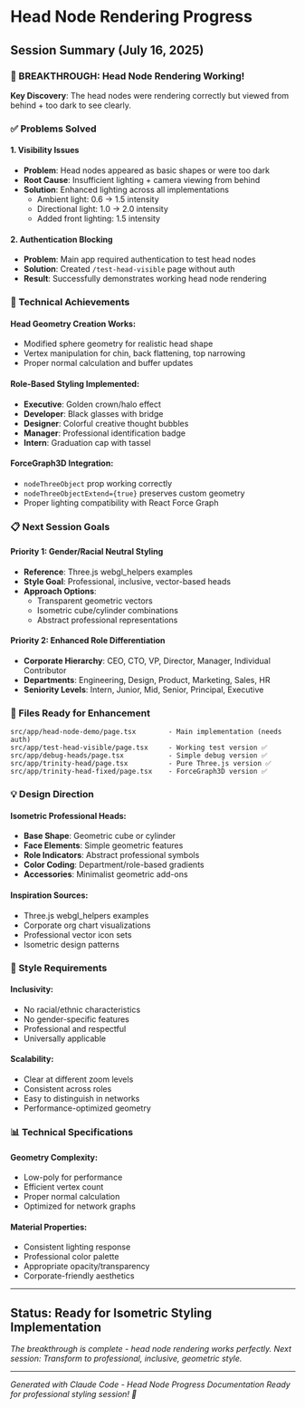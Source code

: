 # Head Node Rendering Progress

## Session Summary (July 16, 2025)

### 🎯 BREAKTHROUGH: Head Node Rendering Working!

**Key Discovery**: The head nodes were rendering correctly but viewed from behind + too dark to see clearly.

### ✅ Problems Solved

#### 1. **Visibility Issues**
- **Problem**: Head nodes appeared as basic shapes or were too dark
- **Root Cause**: Insufficient lighting + camera viewing from behind
- **Solution**: Enhanced lighting across all implementations
  - Ambient light: 0.6 → 1.5 intensity
  - Directional light: 1.0 → 2.0 intensity
  - Added front lighting: 1.5 intensity

#### 2. **Authentication Blocking**
- **Problem**: Main app required authentication to test head nodes
- **Solution**: Created `/test-head-visible` page without auth
- **Result**: Successfully demonstrates working head node rendering

### 🚀 Technical Achievements

#### **Head Geometry Creation Works**:
- Modified sphere geometry for realistic head shape
- Vertex manipulation for chin, back flattening, top narrowing
- Proper normal calculation and buffer updates

#### **Role-Based Styling Implemented**:
- **Executive**: Golden crown/halo effect
- **Developer**: Black glasses with bridge
- **Designer**: Colorful creative thought bubbles  
- **Manager**: Professional identification badge
- **Intern**: Graduation cap with tassel

#### **ForceGraph3D Integration**:
- `nodeThreeObject` prop working correctly
- `nodeThreeObjectExtend={true}` preserves custom geometry
- Proper lighting compatibility with React Force Graph

### 📋 Next Session Goals

#### **Priority 1: Gender/Racial Neutral Styling**
- **Reference**: Three.js webgl_helpers examples
- **Style Goal**: Professional, inclusive, vector-based heads
- **Approach Options**:
  - Transparent geometric vectors
  - Isometric cube/cylinder combinations
  - Abstract professional representations

#### **Priority 2: Enhanced Role Differentiation**
- **Corporate Hierarchy**: CEO, CTO, VP, Director, Manager, Individual Contributor
- **Departments**: Engineering, Design, Product, Marketing, Sales, HR
- **Seniority Levels**: Intern, Junior, Mid, Senior, Principal, Executive

### 🔧 Files Ready for Enhancement

```
src/app/head-node-demo/page.tsx        - Main implementation (needs auth)
src/app/test-head-visible/page.tsx     - Working test version ✅
src/app/debug-heads/page.tsx           - Simple debug version ✅
src/app/trinity-head/page.tsx          - Pure Three.js version ✅
src/app/trinity-head-fixed/page.tsx    - ForceGraph3D version ✅
```

### 💡 Design Direction

#### **Isometric Professional Heads**:
- **Base Shape**: Geometric cube or cylinder
- **Face Elements**: Simple geometric features
- **Role Indicators**: Abstract professional symbols
- **Color Coding**: Department/role-based gradients
- **Accessories**: Minimalist geometric add-ons

#### **Inspiration Sources**:
- Three.js webgl_helpers examples
- Corporate org chart visualizations
- Professional vector icon sets
- Isometric design patterns

### 🎨 Style Requirements

#### **Inclusivity**:
- No racial/ethnic characteristics
- No gender-specific features
- Professional and respectful
- Universally applicable

#### **Scalability**:
- Clear at different zoom levels
- Consistent across roles
- Easy to distinguish in networks
- Performance-optimized geometry

### 📊 Technical Specifications

#### **Geometry Complexity**:
- Low-poly for performance
- Efficient vertex count
- Proper normal calculation
- Optimized for network graphs

#### **Material Properties**:
- Consistent lighting response
- Professional color palette
- Appropriate opacity/transparency
- Corporate-friendly aesthetics

---

## Status: **Ready for Isometric Styling Implementation**

*The breakthrough is complete - head node rendering works perfectly.*
*Next session: Transform to professional, inclusive, geometric style.*

---
*Generated with Claude Code - Head Node Progress Documentation*
*Ready for professional styling session! 🎨*